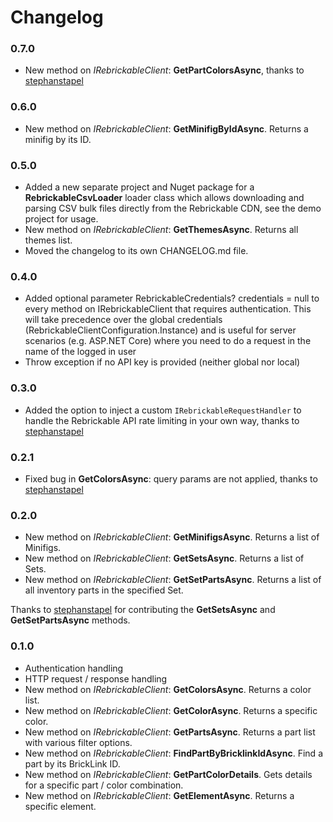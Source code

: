 # Changelog

### 0.7.0
- New method on *IRebrickableClient*: **GetPartColorsAsync**, thanks to [stephanstapel](https://github.com/stephanstapel)

### 0.6.0
- New method on *IRebrickableClient*: **GetMinifigByIdAsync**. Returns a minifig by its ID.

### 0.5.0
- Added a new separate project and Nuget package for a **RebrickableCsvLoader** loader class which allows downloading and parsing CSV bulk files directly from the Rebrickable CDN, see the demo project for usage.
- New method on *IRebrickableClient*: **GetThemesAsync**. Returns all themes list.
- Moved the changelog to its own CHANGELOG.md file.

### 0.4.0
- Added optional parameter RebrickableCredentials? credentials = null to every method on IRebrickableClient that requires authentication. This will take precedence over the global credentials (RebrickableClientConfiguration.Instance) and is useful for server scenarios (e.g. ASP.NET Core) where you need to do a request in the name of the logged in user
- Throw exception if no API key is provided (neither global nor local)

### 0.3.0
- Added the option to inject a custom `IRebrickableRequestHandler` to handle the Rebrickable API rate limiting in your own way, thanks to [stephanstapel](https://github.com/stephanstapel)

### 0.2.1
- Fixed bug in **GetColorsAsync**: query params are not applied, thanks to [stephanstapel](https://github.com/stephanstapel)

### 0.2.0
- New method on *IRebrickableClient*: **GetMinifigsAsync**. Returns a list of Minifigs.
- New method on *IRebrickableClient*: **GetSetsAsync**. Returns a list of Sets.
- New method on *IRebrickableClient*: **GetSetPartsAsync**. Returns a list of all inventory parts in the specified Set.

Thanks to [stephanstapel](https://github.com/stephanstapel) for contributing the **GetSetsAsync** and **GetSetPartsAsync** methods.

### 0.1.0
- Authentication handling
- HTTP request / response handling
- New method on *IRebrickableClient*: **GetColorsAsync**. Returns a color list.
- New method on *IRebrickableClient*: **GetColorAsync**. Returns a specific color.
- New method on *IRebrickableClient*: **GetPartsAsync**. Returns a part list with various filter options.
- New method on *IRebrickableClient*: **FindPartByBricklinkIdAsync**. Find a part by its BrickLink ID.
- New method on *IRebrickableClient*: **GetPartColorDetails**. Gets details for a specific part / color combination.
- New method on *IRebrickableClient*: **GetElementAsync**. Returns a specific element.
